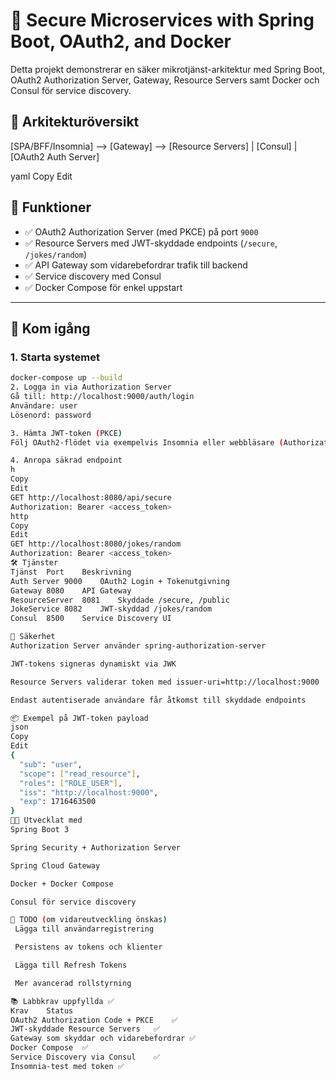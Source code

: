 # 🔐 Secure Microservices with Spring Boot, OAuth2, and Docker

Detta projekt demonstrerar en säker mikrotjänst-arkitektur med Spring Boot, OAuth2 Authorization Server, Gateway, Resource Servers samt Docker och Consul för service discovery.

## 🧱 Arkitekturöversikt

[SPA/BFF/Insomnia] --> [Gateway] --> [Resource Servers]
|
[Consul]
|
[OAuth2 Auth Server]

yaml
Copy
Edit

## 🧪 Funktioner

- ✅ OAuth2 Authorization Server (med PKCE) på port `9000`
- ✅ Resource Servers med JWT-skyddade endpoints (`/secure`, `/jokes/random`)
- ✅ API Gateway som vidarebefordrar trafik till backend
- ✅ Service discovery med Consul
- ✅ Docker Compose för enkel uppstart

---

## 🐳 Kom igång

### 1. Starta systemet
```bash
docker-compose up --build
2. Logga in via Authorization Server
Gå till: http://localhost:9000/auth/login
Användare: user
Lösenord: password

3. Hämta JWT-token (PKCE)
Följ OAuth2-flödet via exempelvis Insomnia eller webbläsare (Authorization Code med PKCE). Spara access_token.

4. Anropa säkrad endpoint
h
Copy
Edit
GET http://localhost:8080/api/secure
Authorization: Bearer <access_token>
http
Copy
Edit
GET http://localhost:8080/jokes/random
Authorization: Bearer <access_token>
🛠 Tjänster
Tjänst	Port	Beskrivning
Auth Server	9000	OAuth2 Login + Tokenutgivning
Gateway	8080	API Gateway
ResourceServer	8081	Skyddade /secure, /public
JokeService	8082	JWT-skyddad /jokes/random
Consul	8500	Service Discovery UI

🔐 Säkerhet
Authorization Server använder spring-authorization-server

JWT-tokens signeras dynamiskt via JWK

Resource Servers validerar token med issuer-uri=http://localhost:9000

Endast autentiserade användare får åtkomst till skyddade endpoints

📦 Exempel på JWT-token payload
json
Copy
Edit
{
  "sub": "user",
  "scope": ["read_resource"],
  "roles": ["ROLE_USER"],
  "iss": "http://localhost:9000",
  "exp": 1716463500
}
👨‍💻 Utvecklat med
Spring Boot 3

Spring Security + Authorization Server

Spring Cloud Gateway

Docker + Docker Compose

Consul för service discovery

📝 TODO (om vidareutveckling önskas)
 Lägga till användarregistrering

 Persistens av tokens och klienter

 Lägga till Refresh Tokens

 Mer avancerad rollstyrning

📚 Labbkrav uppfyllda ✅
Krav	Status
OAuth2 Authorization Code + PKCE	✅
JWT-skyddade Resource Servers	✅
Gateway som skyddar och vidarebefordrar	✅
Docker Compose	✅
Service Discovery via Consul	✅
Insomnia-test med token	✅


